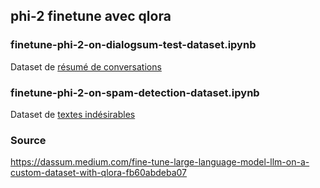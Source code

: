 
## phi-2 finetune avec qlora

  

### finetune-phi-2-on-dialogsum-test-dataset.ipynb

   Dataset de [résumé de conversations](https://huggingface.co/datasets/neil-code/dialogsum-test)

### finetune-phi-2-on-spam-detection-dataset.ipynb

   Dataset de [textes indésirables](https://huggingface.co/datasets/Deysi/spam-detection-dataset)


### Source
https://dassum.medium.com/fine-tune-large-language-model-llm-on-a-custom-dataset-with-qlora-fb60abdeba07